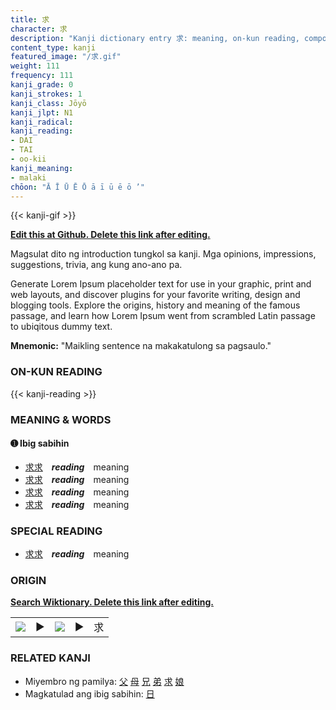 ```yaml
---
title: 求
character: 求
description: "Kanji dictionary entry 求: meaning, on-kun reading, compounds, origin, related kanji"
content_type: kanji
featured_image: "/求.gif"
weight: 111
frequency: 111
kanji_grade: 0
kanji_strokes: 1
kanji_class: Jōyō
kanji_jlpt: N1
kanji_radical: 
kanji_reading: 
- DAI
- TAI
- oo-kii
kanji_meaning:
- malaki
chōon: "Ā Ī Ū Ē Ō ā ī ū ē ō ’"
---
```

[//]: # (Don't edit the line below. Kanji animated GIF code is automatically generated.)
{{< kanji-gif >}}

[//]: # (Edit below this line.)

**[Edit this at Github. Delete this link after editing.](https://github.com/tim0g/tim/tree/main/content/kanji/求/index.md)**

Magsulat dito ng introduction tungkol sa kanji. Mga opinions, impressions, suggestions, trivia, ang kung ano-ano pa.

Generate Lorem Ipsum placeholder text for use in your graphic, print and web layouts, and discover plugins for your favorite writing, design and blogging tools. Explore the origins, history and meaning of the famous passage, and learn how Lorem Ipsum went from scrambled Latin passage to ubiqitous dummy text.
 
**Mnemonic:** "Maikling sentence na makakatulong sa pagsaulo."

### ON-KUN READING

[//]: # (Don't edit the line below. ON-KUN READING code is automatically generated.)
{{< kanji-reading >}}

### MEANING & WORDS

#### ➊ **Ibig sabihin**
  - [求](../求)[求](../求)　***reading***　meaning
  - [求](../求)[求](../求)　***reading***　meaning
  - [求](../求)[求](../求)　***reading***　meaning
  - [求](../求)[求](../求)　***reading***　meaning

### SPECIAL READING
  - [求](../求)[求](../求)　***reading***　meaning

### ORIGIN

**[Search Wiktionary. Delete this link after editing.](https://wiktionary.org/wiki/求)**
<table class="kanji-table"><tr><td>
<img src="60px-求-bronze.svg.png">
</td><td>▶</td><td>
<img src="60px-求-oracle.svg.png">
</td><td>▶</td>
<td class="kanji-origin">求</td>
</tr></table>

### RELATED KANJI
- Miyembro ng pamilya: [父](../父) [母](../母) [兄](../兄) [弟](../弟) [求](../求) [娘](../娘)
- Magkatulad ang ibig sabihin: [日](../日)
